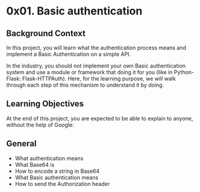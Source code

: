 # 0x01. Basic authentication

## Background Context
In this project, you will learn what the authentication process means and implement a Basic Authentication on a simple API.

In the industry, you should not implement your own Basic authentication system and use a module or framework that doing it for you (like in Python-Flask: Flask-HTTPAuth). Here, for the learning purpose, we will walk through each step of this mechanism to understand it by doing.

## Learning Objectives
At the end of this project, you are expected to be able to explain to anyone, without the help of Google:

## General
- What authentication means
- What Base64 is
- How to encode a string in Base64
- What Basic authentication means
- How to send the Authorization header
